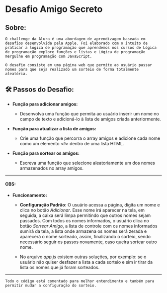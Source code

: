 <h1> Desafio Amigo Secreto </h1>

## Sobre:
    O challenge da Alura é uma abordagem de aprendizagem baseada em desafios desenvolvida pela Apple. Foi elaborado com o intuito de praticar a lógica de programação que aprendemos nos cursos de Lógica de programação explore funções e listas e Lógica de programação mergulhe em programação com JavaScript. 

    O desafio consiste em uma página web que permite ao usuário passar nomes para que seja realizado um sorteio de forma totalmente aleatória. 

## 🛠️ Passos do Desafio:
* **Função para adicionar amigos:**
    * Desenvolva uma função que permita ao usuário inserir um nome no campo de texto e adicioná-lo à lista de amigos criada anteriormente.

* **Função para atualizar a lista de amigos:**
    * Crie uma função que percorra o array amigos e adicione cada nome como um elemento <*li*> dentro de uma lista HTML. 

* **Função para sortear os amigos:**
    * Escreva uma função que selecione aleatoriamente um dos nomes armazenados no array amigos.

<hr></hr>

#### OBS:
* **Funcionamento:**
    * **Configuração Padrão:** O usuário acessa a página, digita um nome e clica no botão *Adicionar*. Esse nome irá aparecer na tela, em seguida, a caixa será limpa permitindo que outros nomes sejam passados. Com todos os nomes informados, o usuário clica no botão *Sortear Amigo*, a lista de controle com os nomes informados sumirá da tela, a lista onde armazena os nomes será zerada e aparecerá o nome sorteado, assim, finalizando o sorteio, sendo necessário seguir os passos novamente, caso queira sortear outro nome.

    * No arquivo *app.js* existem outras soluções, por exemplo: se o usuário não quiser desfazer a lista a cada sorteio e sim ir tirar da lista os nomes que já foram sorteados.


<hr></hr>


    Todo o código está comentado para melhor entendimento e também para permitir mudar a configuração do sorteio.
    

